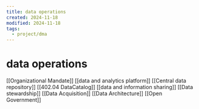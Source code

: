 ```yaml
---
title: data operations
created: 2024-11-18
modified: 2024-11-18
tags:
  - project/dma
---
```

# data operations
[[Organizational Mandate]]
[[data and analytics platform]]
[[Central data repository]]
[[402.04 DataCatalog]]
[[data and information sharing]]
[[Data stewardship]]
[[Data Acquisition]]
[[Data Architecture]]
[[Open Government]]